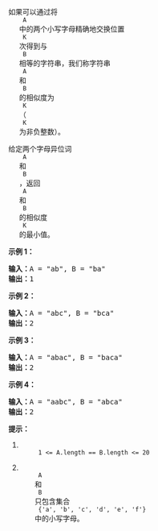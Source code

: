 <html>
 <body>
  <p>
   如果可以通过将
   <code>
    A
   </code>
   中的两个小写字母精确地交换位置
   <code>
    K
   </code>
   次得到与
   <code>
    B
   </code>
   相等的字符串，我们称字符串
   <code>
    A
   </code>
   和
   <code>
    B
   </code>
   的相似度为
   <code>
    K
   </code>
   （
   <code>
    K
   </code>
   为非负整数）。
  </p>
  <p>
   给定两个字母异位词
   <code>
    A
   </code>
   和
   <code>
    B
   </code>
   ，返回
   <code>
    A
   </code>
   和
   <code>
    B
   </code>
   的相似度
   <code>
    K
   </code>
   的最小值。
  </p>
  <p>
  </p>
  <p>
   <strong>
    示例 1：
   </strong>
  </p>
  <pre><strong>输入：</strong>A = "ab", B = "ba"
<strong>输出：</strong>1
</pre>
  <p>
   <strong>
    示例 2：
   </strong>
  </p>
  <pre><strong>输入：</strong>A = "abc", B = "bca"
<strong>输出：</strong>2
</pre>
  <p>
   <strong>
    示例 3：
   </strong>
  </p>
  <pre><strong>输入：</strong>A = "abac", B = "baca"
<strong>输出：</strong>2
</pre>
  <p>
   <strong>
    示例 4：
   </strong>
  </p>
  <pre><strong>输入：</strong>A = "aabc", B = "abca"
<strong>输出：</strong>2</pre>
  <p>
  </p>
  <p>
   <strong>
    提示：
   </strong>
  </p>
  <ol>
   <li>
    <code>
     1 &lt;= A.length == B.length &lt;= 20
    </code>
   </li>
   <li>
    <code>
     A
    </code>
    和
    <code>
     B
    </code>
    只包含集合
    <code>
     {'a', 'b', 'c', 'd', 'e', 'f'}
    </code>
    中的小写字母。
   </li>
  </ol>
 </body>
</html>
